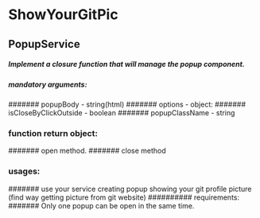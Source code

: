 # ShowYourGitPic



## PopupService
##### Implement a closure function that will manage the popup component.
##### mandatory arguments:
####### popupBody - string(html)
####### options - object:
####### isCloseByClickOutside - boolean
####### popupClassName - string

### function return object:
####### open method.
####### close method

### usages:
####### use your service creating popup showing your git profile picture (find way getting picture from git website)
########## requirements:
####### Only one popup can be open in the same time.
